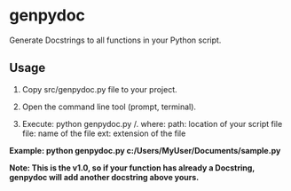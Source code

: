 # genpydoc
Generate Docstrings to all functions in your Python script.

## Usage
1. Copy src/genpydoc.py file to your project.

2. Open the command line tool (prompt, terminal).

3. Execute: python genpydoc.py <path>/<file>.<ext> where:
   path: location of your script file
   file: name of the file
   ext: extension of the file

**Example: python genpydoc.py c:/Users/MyUser/Documents/sample.py**
   
**Note: This is the v1.0, so if your function has already a Docstring, genpydoc will add another docstring above yours.**

